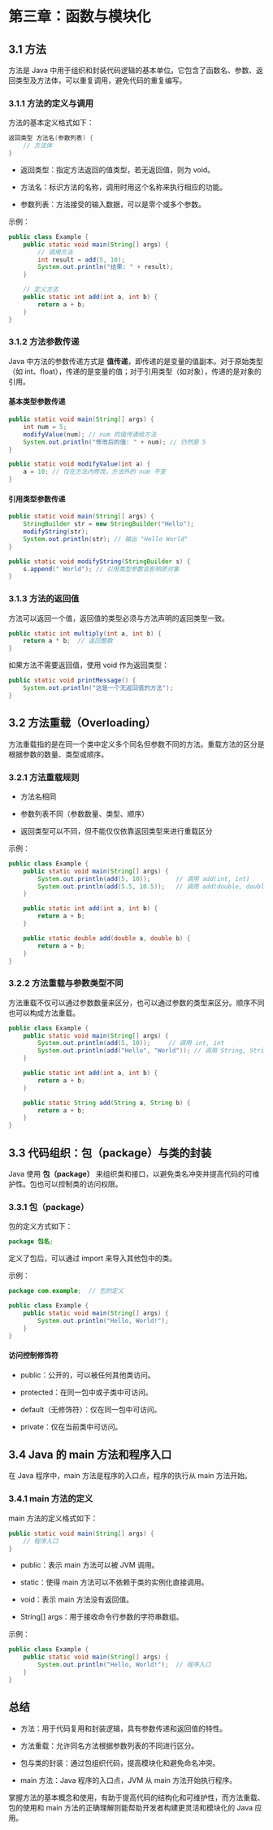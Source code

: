 # **第三章：函数与模块化**

## **3.1 方法**

方法是 Java 中用于组织和封装代码逻辑的基本单位。它包含了函数名、参数、返回类型及方法体，可以重复调用，避免代码的重复编写。

### **3.1.1 方法的定义与调用**

方法的基本定义格式如下：

```java
返回类型 方法名(参数列表) {
    // 方法体
}

```

- 返回类型：指定方法返回的值类型，若无返回值，则为 void。

- 方法名：标识方法的名称，调用时用这个名称来执行相应的功能。

- 参数列表：方法接受的输入数据，可以是零个或多个参数。

示例：

```java
public class Example {
    public static void main(String[] args) {
        // 调用方法
        int result = add(5, 10);
        System.out.println("结果: " + result);
    }

    // 定义方法
    public static int add(int a, int b) {
        return a + b;
    }
}

```

### **3.1.2 方法参数传递**

Java 中方法的参数传递方式是 **值传递**，即传递的是变量的值副本。对于原始类型（如 int、float），传递的是变量的值；对于引用类型（如对象），传递的是对象的引用。

#### **基本类型参数传递**

```java
public static void main(String[] args) {
    int num = 5;
    modifyValue(num); // num 的值传递给方法
    System.out.println("修改后的值: " + num); // 仍然是 5
}

public static void modifyValue(int a) {
    a = 10; // 仅在方法内修改，方法外的 num 不变
}

```

#### **引用类型参数传递**

```java
public static void main(String[] args) {
    StringBuilder str = new StringBuilder("Hello");
    modifyString(str);
    System.out.println(str); // 输出 "Hello World"
}

public static void modifyString(StringBuilder s) {
    s.append(" World"); // 引用类型参数会影响原对象
}

```

### **3.1.3 方法的返回值**

方法可以返回一个值，返回值的类型必须与方法声明的返回类型一致。

```java
public static int multiply(int a, int b) {
    return a * b;  // 返回整数
}

```

如果方法不需要返回值，使用 void 作为返回类型：

```java
public static void printMessage() {
    System.out.println("这是一个无返回值的方法");
}

```

## **3.2 方法重载（Overloading）**

方法重载指的是在同一个类中定义多个同名但参数不同的方法。重载方法的区分是根据参数的数量、类型或顺序。

### **3.2.1 方法重载规则**

- 方法名相同

- 参数列表不同（参数数量、类型、顺序）

- 返回类型可以不同，但不能仅仅依靠返回类型来进行重载区分

示例：

```java
public class Example {
    public static void main(String[] args) {
        System.out.println(add(5, 10));       // 调用 add(int, int)
        System.out.println(add(5.5, 10.5));   // 调用 add(double, double)
    }

    public static int add(int a, int b) {
        return a + b;
    }

    public static double add(double a, double b) {
        return a + b;
    }
}

```

### **3.2.2 方法重载与参数类型不同**

方法重载不仅可以通过参数数量来区分，也可以通过参数的类型来区分。顺序不同也可以构成方法重载。

```java
public class Example {
    public static void main(String[] args) {
        System.out.println(add(5, 10));     // 调用 int, int
        System.out.println(add("Hello", "World")); // 调用 String, String
    }

    public static int add(int a, int b) {
        return a + b;
    }

    public static String add(String a, String b) {
        return a + b;
    }
}

```

## **3.3 代码组织：包（package）与类的封装**

Java 使用 **包（package）** 来组织类和接口，以避免类名冲突并提高代码的可维护性。包也可以控制类的访问权限。

### **3.3.1 包（package）**

包的定义方式如下：

```java
package 包名;

```

定义了包后，可以通过 import 来导入其他包中的类。

示例：

```java
package com.example;  // 包的定义

public class Example {
    public static void main(String[] args) {
        System.out.println("Hello, World!");
    }
}

```

#### **访问控制修饰符**

- public：公开的，可以被任何其他类访问。

- protected：在同一包中或子类中可访问。

- default（无修饰符）：仅在同一包中可访问。

- private：仅在当前类中可访问。

## **3.4 Java 的 main 方法和程序入口**

在 Java 程序中，main 方法是程序的入口点，程序的执行从 main 方法开始。

### **3.4.1 main 方法的定义**

main 方法的定义格式如下：

```java
public static void main(String[] args) {
    // 程序入口
}

```

- public：表示 main 方法可以被 JVM 调用。

- static：使得 main 方法可以不依赖于类的实例化直接调用。

- void：表示 main 方法没有返回值。

- String[] args：用于接收命令行参数的字符串数组。

示例：

```java
public class Example {
    public static void main(String[] args) {
        System.out.println("Hello, World!");  // 程序入口
    }
}

```

## **总结**

- 方法：用于代码复用和封装逻辑，具有参数传递和返回值的特性。

- 方法重载：允许同名方法根据参数列表的不同进行区分。

- 包与类的封装：通过包组织代码，提高模块化和避免命名冲突。

- main 方法：Java 程序的入口点，JVM 从 main 方法开始执行程序。

掌握方法的基本概念和使用，有助于提高代码的结构化和可维护性，而方法重载、包的使用和 main 方法的正确理解则能帮助开发者构建更灵活和模块化的 Java 应用。